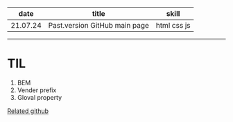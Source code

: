| date | title | skill |
|:---:|:---:|:---:|
| 21.07.24 | Past.version GitHub main page | html css js |


---

# TIL

1. BEM
2. Vender prefix
3. Gloval property

[Related github](https://github.com/wuixwui/github-page#readme)

